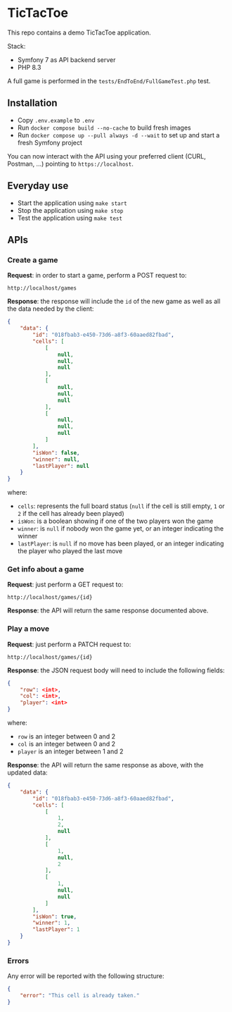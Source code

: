# TicTacToe

This repo contains a demo TicTacToe application.

Stack:

- Symfony 7 as API backend server
- PHP 8.3

A full game is performed in the `tests/EndToEnd/FullGameTest.php` test.


## Installation

- Copy `.env.example` to `.env`
- Run `docker compose build --no-cache` to build fresh images
- Run `docker compose up --pull always -d --wait` to set up and start a fresh Symfony project

You can now interact with the API using your preferred client (CURL, Postman, ...) pointing to `https://localhost`.


## Everyday use

- Start the application using `make start`
- Stop the application using `make stop`
- Test the application using `make test`


## APIs


### Create a game

**Request**: in order to start a game, perform a POST request to:

    http://localhost/games


**Response**: the response will include the `id` of the new game as well as all the data needed by the client:

```json
{
    "data": {
        "id": "018fbab3-e450-73d6-a8f3-60aaed82fbad",
        "cells": [
            [
                null,
                null,
                null
            ],
            [
                null,
                null,
                null
            ],
            [
                null,
                null,
                null
            ]
        ],
        "isWon": false,
        "winner": null,
        "lastPlayer": null
    }
}
```
where:
- `cells`: represents the full board status (`null` if the cell is still empty, `1` or `2` if the cell has already been played)
- `isWon`: is a boolean showing if one of the two players won the game
- `winner`: is `null` if nobody won the game yet, or an integer indicating the winner
- `lastPlayer`: is `null` if no move has been played, or an integer indicating the player who played the last move


### Get info about a game

**Request**: just perform a GET request to:

    http://localhost/games/{id}


**Response**: the API will return the same response documented above.


### Play a move

**Request**: just perform a PATCH request to:

    http://localhost/games/{id}


**Response**: the JSON request body will need to include the following fields:

```json
{
    "row": <int>,
    "col": <int>,
    "player": <int>
}
```
where:
- `row` is an integer between 0 and 2
- `col` is an integer between 0 and 2
- `player` is an integer between 1 and 2


**Response**: the API will return the same response as above, with the updated data:

```json
{
    "data": {
        "id": "018fbab3-e450-73d6-a8f3-60aaed82fbad",
        "cells": [
            [
                1,
                2,
                null
            ],
            [
                1,
                null,
                2
            ],
            [
                1,
                null,
                null
            ]
        ],
        "isWon": true,
        "winner": 1,
        "lastPlayer": 1
    }
}
```

### Errors

Any error will be reported with the following structure:

```json
{
    "error": "This cell is already taken."
}
```
